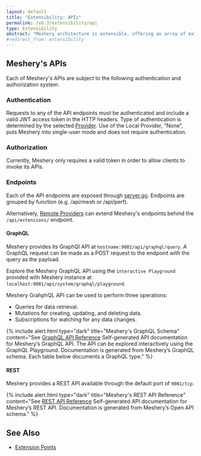```yaml
---
layout: default
title: "Extensibility: APIs"
permalink: /v0.3/extensibility/api
type: Extensibility
abstract: "Meshery architecture is extensible, offering an array of extension points and REST and GraphQL APIs."
#redirect_from: extensibility
---
```


## Meshery's APIs

Each of Meshery's APIs are subject to the following authentication and authorization system.

### Authentication

Requests to any of the API endpoints must be authenticated and include a valid JWT access token in the HTTP headers. Type of authentication is determined by the selected [Provider](#providers). Use of the Local Provider, "None", puts Meshery into single-user mode and does not require authentication.

### Authorization

Currently, Meshery only requires a valid token in order to allow clients to invoke its APIs.

### Endpoints

Each of the API endpoints are exposed through [server.go](https://github.com/layer5io/meshery/blob/master/router/server.go). Endpoints are grouped by function (e.g. /api/mesh or /api/perf).

Alternatively, [Remote Providers](./providers) can extend Meshery's endpoints behind the `/api/extensions/` endpoint.

#### GraphQL

Meshery provides its GraphQl API at `hostname:9081/api/graphql/query`. A GraphQL request can be made as a POST request to the endpoint with the query as the payload.

Explore the Meshery GraphQL API using the `interactive Playground` provided with Meshery instance at `localhost:9081/api/system/graphql/playground`.

Meshery GrahphQL API can be used to perform three operations:

- Queries for data retrieval.
- Mutations for creating, updating, and deleting data.
- Subscriptions for watching for any data changes.

{% include alert.html type="dark" title="Meshery's GraphQL Schema" content="See <a href='/reference/graphql-apis'>GraphQL API Reference</a> Self-generated API documentation for Meshery’s GraphQL API. The API can be explored interactively using the GraphQL Playground. Documentation is generated from Meshery’s GraphQL schema. Each table below documents a GraphQL type." %}

#### REST

Meshery provides a REST API available through the default port of `9081/tcp`.

{% include alert.html type="dark" title="Meshery's REST API Reference" content="See <a href='/reference/rest-apis'>REST API Reference</a> Self-generated API documentation for Meshery’s REST API. Documentation is generated from Meshery’s Open API schema." %}

## See Also

- [Extension Points]({{site.baseurl}}/extensibility}})